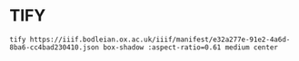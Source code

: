 # TIFY

`tify https://iiif.bodleian.ox.ac.uk/iiif/manifest/e32a277e-91e2-4a6d-8ba6-cc4bad230410.json box-shadow :aspect-ratio=0.61 medium center`
